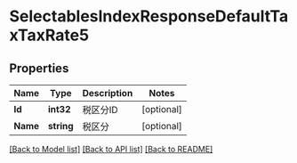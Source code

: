 # SelectablesIndexResponseDefaultTaxTaxRate5

## Properties

Name | Type | Description | Notes
------------ | ------------- | ------------- | -------------
**Id** | **int32** | 税区分ID | [optional] 
**Name** | **string** | 税区分 | [optional] 

[[Back to Model list]](../README.md#documentation-for-models) [[Back to API list]](../README.md#documentation-for-api-endpoints) [[Back to README]](../README.md)


